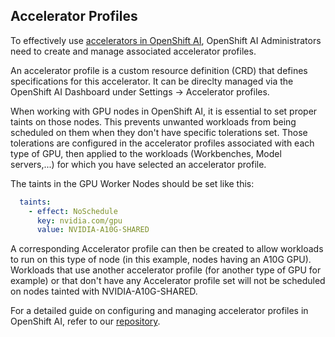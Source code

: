 ## Accelerator Profiles

To effectively use [accelerators in OpenShift AI](https://access.redhat.com/documentation/en-us/red_hat_openshift_ai_self-managed/2-latest/html/managing_resources/managing-cluster-resources_cluster-mgmt#overview-of-accelerators_cluster-mgmt), OpenShift AI Administrators need to create and manage associated accelerator profiles. 

An accelerator profile is a custom resource definition (CRD) that defines specifications for this accelerator. It can be direclty managed via the OpenShift AI Dashboard under Settings → Accelerator profiles.

When working with GPU nodes in OpenShift AI, it is essential to set proper taints on those nodes. This prevents unwanted workloads from being scheduled on them when they don't have specific tolerations set. Those tolerations are configured in the accelerator profiles associated with each type of GPU, then applied to the workloads (Workbenches, Model servers,...) for which you have selected an accelerator profile.

The taints in the GPU Worker Nodes should be set like this:

```yaml
  taints:
    - effect: NoSchedule
      key: nvidia.com/gpu
      value: NVIDIA-A10G-SHARED
```

A corresponding Accelerator profile can then be created to allow workloads to run on this type of node (in this example, nodes having an A10G GPU). Workloads that use another accelerator profile (for another type of GPU for example) or that don't have any Accelerator profile set will not be scheduled on nodes tainted with NVIDIA-A10G-SHARED.

For a detailed guide on configuring and managing accelerator profiles in OpenShift AI, refer to our [repository](https://github.com/rh-aiservices-bu/accelerator-profiles-guide/tree/main).
